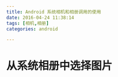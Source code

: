 ```yaml
---
title: Android 系统相机和相册调用的使用
date: 2016-04-24 11:38:14
tags: [相机,相册]
categories: android

---
```


# 从系统相册中选择图片


